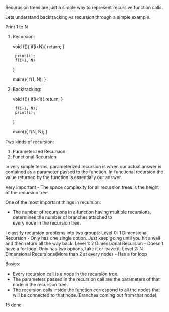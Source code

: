 Recurusion trees are just a simple way to represent recursive function calls.

Lets understand backtracking vs recursion through a simple example.

Print 1 to N

1. Recursion:

    void f(){
        if(i>N){
            return;
        }
        
        print(i);
        f(i+1, N)
    }

    main(){
        f(1, N);
    }


2. Backtracking:

    void f(){
        if(i<1){
            return;
        }
        
        f(i-1, N);
        print(i);
        
    }

    main(){
        f(N, N);
    }

Two kinds of recursion:
1. Parameterized Recursion
2. Functional Recursion

In very simple terms, parameterized recursion is when our actual answer is contained as a parameter passed to the function.
In functional recursion the value returned by the function is essentially our answer.


Very important - The space complexity for all recursion trees is the height of the recursion tree.

One of the most important things in recursion:
 - The number of recursions in a function having multiple recursions, determines the number of branches attached to\
 every node in the recursion tree.
 
I classify recursion problems into two groups:
Level 0: 1 Dimensional Recursion - Only has one single option. Just keep going until you hit a wall and then return all the way back.
Level 1: 2 Dimensional Recursion - Doesn't have a for loop. Only has two options, take it or leave it.
Level 2: N Dimensional Recursions(More than 2 at every node) - Has a for loop



Basics:
- Every recursion call is a node in the recursion tree.
- The parameters passed in the recursion call are the parameters of that node in the recursion tree.
- The recursion calls inside the function correspond to all the nodes that will be connected to that node.(Branches coming out from that node).

15 done